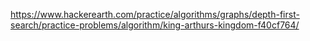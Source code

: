https://www.hackerearth.com/practice/algorithms/graphs/depth-first-search/practice-problems/algorithm/king-arthurs-kingdom-f40cf764/
